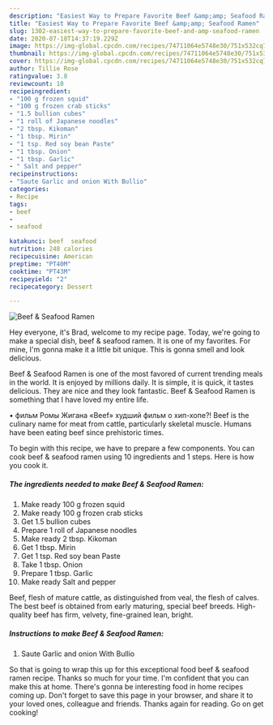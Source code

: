 ```yaml
---
description: "Easiest Way to Prepare Favorite Beef &amp;amp; Seafood Ramen"
title: "Easiest Way to Prepare Favorite Beef &amp;amp; Seafood Ramen"
slug: 1302-easiest-way-to-prepare-favorite-beef-and-amp-seafood-ramen
date: 2020-07-18T14:37:19.229Z
image: https://img-global.cpcdn.com/recipes/74711064e5748e30/751x532cq70/beef-seafood-ramen-recipe-main-photo.jpg
thumbnail: https://img-global.cpcdn.com/recipes/74711064e5748e30/751x532cq70/beef-seafood-ramen-recipe-main-photo.jpg
cover: https://img-global.cpcdn.com/recipes/74711064e5748e30/751x532cq70/beef-seafood-ramen-recipe-main-photo.jpg
author: Tillie Rose
ratingvalue: 3.8
reviewcount: 10
recipeingredient:
- "100 g frozen squid"
- "100 g frozen crab sticks"
- "1.5 bullion cubes"
- "1 roll of Japanese noodles"
- "2 tbsp. Kikoman"
- "1 tbsp. Mirin"
- "1 tsp. Red soy bean Paste"
- "1 tbsp. Onion"
- "1 tbsp. Garlic"
- " Salt and pepper"
recipeinstructions:
- "Saute Garlic and onion With Bullio"
categories:
- Recipe
tags:
- beef
- 
- seafood

katakunci: beef  seafood 
nutrition: 248 calories
recipecuisine: American
preptime: "PT40M"
cooktime: "PT43M"
recipeyield: "2"
recipecategory: Dessert

---
```



![Beef &amp; Seafood Ramen](https://img-global.cpcdn.com/recipes/74711064e5748e30/751x532cq70/beef-seafood-ramen-recipe-main-photo.jpg)

Hey everyone, it's Brad, welcome to my recipe page. Today, we're going to make a special dish, beef &amp; seafood ramen. It is one of my favorites. For mine, I'm gonna make it a little bit unique. This is gonna smell and look delicious.

Beef &amp; Seafood Ramen is one of the most favored of current trending meals in the world. It is enjoyed by millions daily. It is simple, it is quick, it tastes delicious. They are nice and they look fantastic. Beef &amp; Seafood Ramen is something that I have loved my entire life.

• фильм Ромы Жигана «Beef» худший фильм о хип-хопе?! Beef is the culinary name for meat from cattle, particularly skeletal muscle. Humans have been eating beef since prehistoric times.


To begin with this recipe, we have to prepare a few components. You can cook beef &amp; seafood ramen using 10 ingredients and 1 steps. Here is how you cook it.

<!--inarticleads1-->

##### The ingredients needed to make Beef &amp; Seafood Ramen:

1. Make ready 100 g frozen squid
1. Make ready 100 g frozen crab sticks
1. Get 1.5 bullion cubes
1. Prepare 1 roll of Japanese noodles
1. Make ready 2 tbsp. Kikoman
1. Get 1 tbsp. Mirin
1. Get 1 tsp. Red soy bean Paste
1. Take 1 tbsp. Onion
1. Prepare 1 tbsp. Garlic
1. Make ready  Salt and pepper


Beef, flesh of mature cattle, as distinguished from veal, the flesh of calves. The best beef is obtained from early maturing, special beef breeds. High-quality beef has firm, velvety, fine-grained lean, bright. 

<!--inarticleads2-->

##### Instructions to make Beef &amp; Seafood Ramen:

1. Saute Garlic and onion With Bullio




So that is going to wrap this up for this exceptional food beef &amp; seafood ramen recipe. Thanks so much for your time. I'm confident that you can make this at home. There's gonna be interesting food in home recipes coming up. Don't forget to save this page in your browser, and share it to your loved ones, colleague and friends. Thanks again for reading. Go on get cooking!

